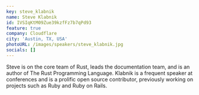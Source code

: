 ```yaml
---
key: steve_klabnik
name: Steve Klabnik
id: IVSIqKtM09Zue39kzfFz7b7qPd93
feature: true
company: Cloudflare
city: 'Austin, TX, USA'
photoURL: /images/speakers/steve_klabnik.jpg
socials: []
---
```

Steve is on the core team of Rust, leads the documentation team, and is an author of The Rust Programming Language. Klabnik is a frequent speaker at conferences and is a prolific open source contributor, previously working on projects such as Ruby and Ruby on Rails.